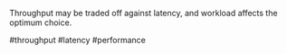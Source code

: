 Throughput may be traded off against latency, and workload affects the optimum choice.

#throughput #latency #performance